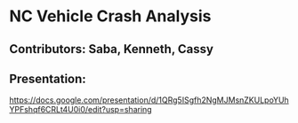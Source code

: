 # NC Vehicle Crash Analysis
## Contributors: Saba, Kenneth, Cassy

## Presentation:
https://docs.google.com/presentation/d/1QRg5ISgfh2NgMJMsnZKULpoYUhYPFshqf6CRLt4U0i0/edit?usp=sharing
